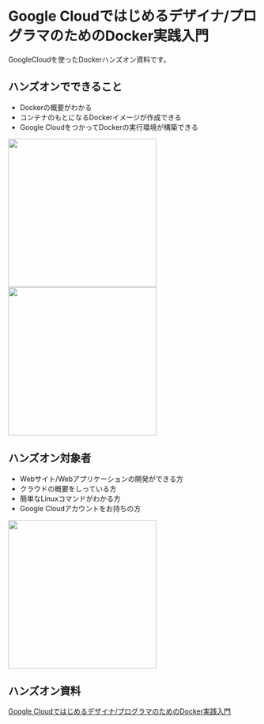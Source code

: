 # Google Cloudではじめるデザイナ/プログラマのためのDocker実践入門

GoogleCloudを使ったDockerハンズオン資料です。

## ハンズオンでできること
* Dockerの概要がわかる
* コンテナのもとになるDockerイメージが作成できる
* Google CloudをつかってDockerの実行環境が構築できる
<img src="https://raw.githubusercontent.com/wiki/asashiho/docker-handson/images/basic.png" width="300px">
<img src="https://raw.githubusercontent.com/wiki/asashiho/docker-handson/images/app.png" width="300px">

## ハンズオン対象者
* Webサイト/Webアプリケーションの開発ができる方
* クラウドの概要をしっている方
* 簡単なLinuxコマンドがわかる方
* Google Cloudアカウントをお持ちの方

<img src="https://raw.githubusercontent.com/wiki/asashiho/docker-handson/images/sample.png" width="300px">

## ハンズオン資料
[Google Cloudではじめるデザイナ/プログラマのためのDocker実践入門](https://docs.com/asashiho)

